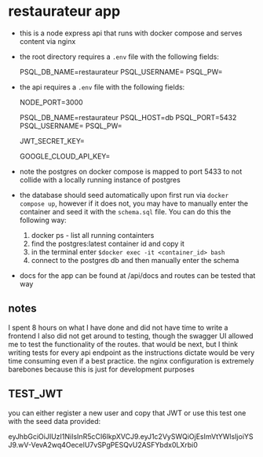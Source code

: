 # restaurateur app

- this is a node express api that runs with docker compose and serves content via nginx
- the root directory requires a `.env` file with the following fields:

  PSQL_DB_NAME=restaurateur
  PSQL_USERNAME=<username>
  PSQL_PW=<password>

- the api requires a `.env` file with the following fields:

  NODE_PORT=3000

  PSQL_DB_NAME=restaurateur
  PSQL_HOST=db
  PSQL_PORT=5432
  PSQL_USERNAME=<username>
  PSQL_PW=<password>

  JWT_SECRET_KEY=<secret>

  GOOGLE_CLOUD_API_KEY=<your api key>

- note the postgres on docker compose is mapped to port 5433 to not collide with a locally running instance of postgres
- the database should seed automatically upon first run via `docker compose up`, however if it does not, you may have to manually enter the container and seed it with the `schema.sql` file. You can do this the following way:

  1.  docker ps - list all running containters
  2.  find the postgres:latest container id and copy it
  3.  in the terminal enter `$docker exec -it <container_id> bash`
  4.  connect to the postgres db and then manually enter the schema

- docs for the app can be found at /api/docs and routes can be tested that way

## notes

I spent 8 hours on what I have done and did not have time to write a frontend
I also did not get around to testing, though the swagger UI allowed me to test the functionality of the routes. that would be next, but I think writing tests for every api endpoint as the instructions dictate would be very time consuming even if a best practice.
the nginx configuration is extremely barebones because this is just for development purposes

## TEST_JWT

you can either register a new user and copy that JWT or use this test one with the seed data provided:

eyJhbGciOiJIUzI1NiIsInR5cCI6IkpXVCJ9.eyJ1c2VySWQiOjEsImVtYWlsIjoiYSJ9.wV-VevA2wq4OecelU7vSPgPESQvU2ASFYbdx0LXrbi0
